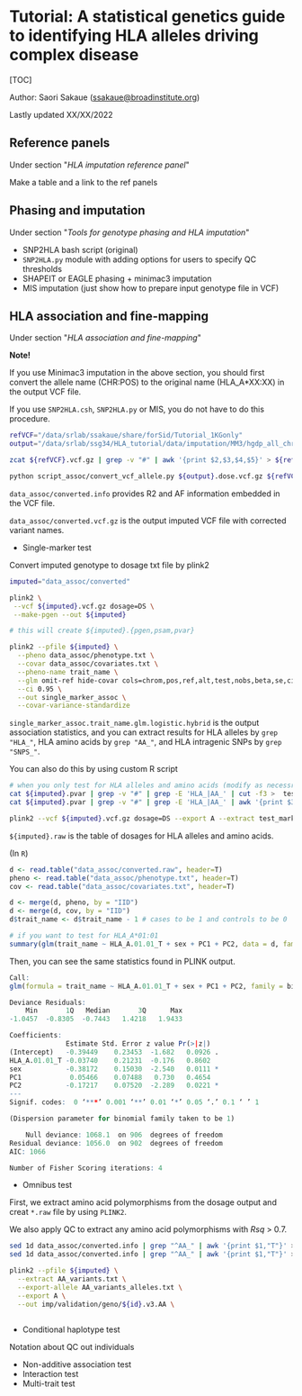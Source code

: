 # Tutorial: A statistical genetics guide to identifying HLA alleles driving complex disease





[TOC]

Author: Saori Sakaue (ssakaue@broadinstitute.org)

Lastly updated XX/XX/2022



## Reference panels

Under section "*HLA imputation reference panel*"

Make a table and a link to the ref panels







## Phasing and imputation

Under section "*Tools for genotype phasing and HLA imputation*"

- SNP2HLA bash script (original)
- `SNP2HLA.py` module with adding options for users to specify QC thresholds
- SHAPEIT or EAGLE phasing + minimac3 imputation
- MIS imputation (just show how to prepare input genotype file in VCF)







## HLA association and fine-mapping

Under section "*HLA association and fine-mapping*"



**Note!**

If you use Minimac3 imputation in the above section, you should first convert the allele name (CHR:POS) to the original name (HLA_A*XX:XX) in the output VCF file.



If you use `SNP2HLA.csh`,  `SNP2HLA.py` or MIS, you do not have to do this procedure.



```bash
refVCF="/data/srlab/ssakaue/share/forSid/Tutorial_1KGonly"
output="/data/srlab/ssg34/HLA_tutorial/data/imputation/MM3/hgdp_all_chr6.hg19.ba.only.GSA.final.SHAPEIT.imputed"

zcat ${refVCF}.vcf.gz | grep -v "#" | awk '{print $2,$3,$4,$5}' > ${refVCF}.converter

python script_assoc/convert_vcf_allele.py ${output}.dose.vcf.gz ${refVCF}.converter data_assoc/converted.info | bgzip -c > data_assoc/converted.vcf.gz
```



`data_assoc/converted.info` provides R2 and AF information embedded in the VCF file.

`data_assoc/converted.vcf.gz` is the output imputed VCF file with corrected variant names.



- Single-marker test

Convert imputed genotype to dosage txt file by plink2



```bash
imputed="data_assoc/converted"

plink2 \
 --vcf ${imputed}.vcf.gz dosage=DS \
 --make-pgen --out ${imputed}

# this will create ${imputed}.{pgen,psam,pvar}

plink2 --pfile ${imputed} \
  --pheno data_assoc/phenotype.txt \
  --covar data_assoc/covariates.txt \
  --pheno-name trait_name \
  --glm omit-ref hide-covar cols=chrom,pos,ref,alt,test,nobs,beta,se,ci,tz,p,a1freqcc,a1freq \
  --ci 0.95 \
  --out single_marker_assoc \
  --covar-variance-standardize

```



`single_marker_assoc.trait_name.glm.logistic.hybrid` is the output association statistics, and you can extract results for HLA alleles by `grep "HLA_"`, HLA amino acids by `grep "AA_"`, and HLA intragenic SNPs by `grep "SNPS_"`.



You can also do this by using custom R script

```bash
# when you only test for HLA alleles and amino acids (modify as necessry)
cat ${imputed}.pvar | grep -v "#" | grep -E 'HLA_|AA_' | cut -f3 >  test_markers.txt
cat ${imputed}.pvar | grep -v "#" | grep -E 'HLA_|AA_' | awk '{print $3,"T"}' >  test_markers_alleles.txt # this is to make sure to output the dosages of the "presence" of the allele coded as T, but not the "absence" coded as A.

plink2 --vcf ${imputed}.vcf.gz dosage=DS --export A --extract test_markers.txt --export-allele test_markers_alleles.txt --out ${imputed}
```

`${imputed}.raw` is the table of dosages for HLA alleles and amino acids.



(In `R`)

```r
d <- read.table("data_assoc/converted.raw", header=T)
pheno <- read.table("data_assoc/phenotype.txt", header=T)
cov <- read.table("data_assoc/covariates.txt", header=T)

d <- merge(d, pheno, by = "IID")
d <- merge(d, cov, by = "IID")
d$trait_name <- d$trait_name - 1 # cases to be 1 and controls to be 0

# if you want to test for HLA_A*01:01
summary(glm(trait_name ~ HLA_A.01.01_T + sex + PC1 + PC2, data = d, family = binomial))

```



Then, you can see the same statistics found in PLINK output.

```r
Call:
glm(formula = trait_name ~ HLA_A.01.01_T + sex + PC1 + PC2, family = binomial, data = d)

Deviance Residuals: 
    Min       1Q   Median       3Q      Max  
-1.0457  -0.8305  -0.7443   1.4218   1.9433  

Coefficients:
              Estimate Std. Error z value Pr(>|z|)  
(Intercept)   -0.39449    0.23453  -1.682   0.0926 .
HLA_A.01.01_T -0.03740    0.21231  -0.176   0.8602  
sex           -0.38172    0.15030  -2.540   0.0111 *
PC1            0.05466    0.07488   0.730   0.4654  
PC2           -0.17217    0.07520  -2.289   0.0221 *
---
Signif. codes:  0 ‘***’ 0.001 ‘**’ 0.01 ‘*’ 0.05 ‘.’ 0.1 ‘ ’ 1

(Dispersion parameter for binomial family taken to be 1)

    Null deviance: 1068.1  on 906  degrees of freedom
Residual deviance: 1056.0  on 902  degrees of freedom
AIC: 1066

Number of Fisher Scoring iterations: 4
```



- Omnibus test

First, we extract amino acid polymorphisms from the dosage output and creat `*.raw` file by using `PLINK2`.

We also apply QC to extract any amino acid polymorphisms with *Rsq* > 0.7.



```bash
sed 1d data_assoc/converted.info | grep "^AA_" | awk '{print $1,"T"}' > QCed_AA_variants.txt
sed 1d data_assoc/converted.info | grep "^AA_" | awk '{print $1,"T"}' > AA_variants_alleles.txt

plink2 --pfile ${imputed} \
  --extract AA_variants.txt \
  --export-allele AA_variants_alleles.txt \
  --export A \
  --out imp/validation/geno/${id}.v3.AA \



```



- Conditional haplotype test

Notation about QC out individuals



- Non-additive association test
- Interaction test
- Multi-trait test